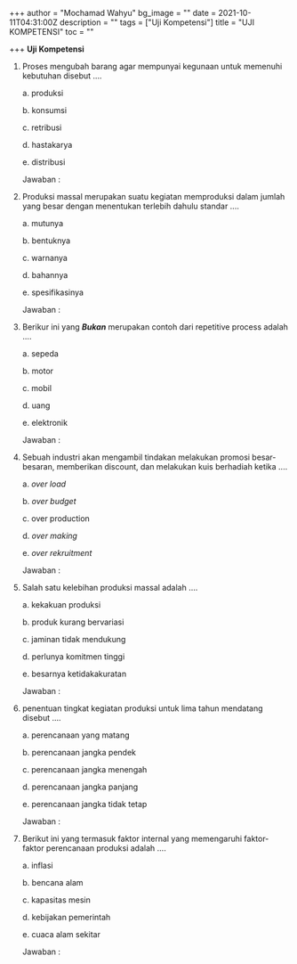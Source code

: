+++
author = "Mochamad Wahyu"
bg_image = ""
date = 2021-10-11T04:31:00Z
description = ""
tags = ["Uji Kompetensi"]
title = "UJI KOMPETENSI"
toc = ""

+++
**Uji Kompetensi**

1. Proses mengubah barang agar mempunyai kegunaan untuk memenuhi kebutuhan disebut ....

   a. produksi

   b. konsumsi

   c. retribusi

   d. hastakarya

   e. distribusi

   Jawaban :
2. Produksi massal merupakan suatu kegiatan memproduksi dalam jumlah yang besar dengan menentukan terlebih dahulu standar ....

   a. mutunya

   b. bentuknya

   c. warnanya

   d. bahannya

   e. spesifikasinya

   Jawaban :
3. Berikur ini yang **_Bukan_** merupakan contoh dari repetitive process adalah ....

   a. sepeda

   b. motor

   c. mobil

   d. uang

   e. elektronik

   Jawaban :
4. Sebuah industri akan mengambil tindakan melakukan promosi besar-besaran, memberikan discount, dan melakukan kuis berhadiah ketika ....

   a. _over load_

   b. _over budget_

   c. over production

   d. _over making_

   e. _over rekruitment_

   Jawaban :
5. Salah satu kelebihan produksi massal adalah ....

   a. kekakuan produksi

   b. produk kurang bervariasi

   c. jaminan tidak mendukung

   d. perlunya komitmen tinggi

   e. besarnya ketidakakuratan

   Jawaban :
6. penentuan tingkat kegiatan produksi untuk lima tahun mendatang disebut ....

   a. perencanaan yang matang

   b. perencanaan jangka pendek

   c. perencanaan jangka menengah

   d. perencanaan jangka panjang

   e. perencanaan jangka tidak tetap

   Jawaban :
7. Berikut ini yang termasuk faktor internal yang memengaruhi faktor-faktor perencanaan produksi adalah ....

   a. inflasi

   b. bencana alam

   c. kapasitas mesin

   d. kebijakan pemerintah

   e. cuaca alam sekitar

   Jawaban :